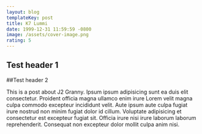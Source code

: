 ```yaml
---
layout: blog
templateKey: post
title: K7 Lummi
date: 1999-12-31 11:59:59 -0800
image: /assets/cover-image.png
rating: 5
---
```

## Test header 1
##Test header 2

This is a post about J2 Granny. Ipsum ipsum adipisicing sunt ea duis elit consectetur. Proident officia magna ullamco enim irure Lorem velit magna culpa commodo excepteur incididunt velit. Aute ipsum aute culpa fugiat irure nostrud non minim fugiat dolor id cillum. Voluptate adipisicing et consectetur est excepteur fugiat sit. Officia irure nisi irure laborum laborum reprehenderit. Consequat non excepteur dolor mollit culpa anim nisi.